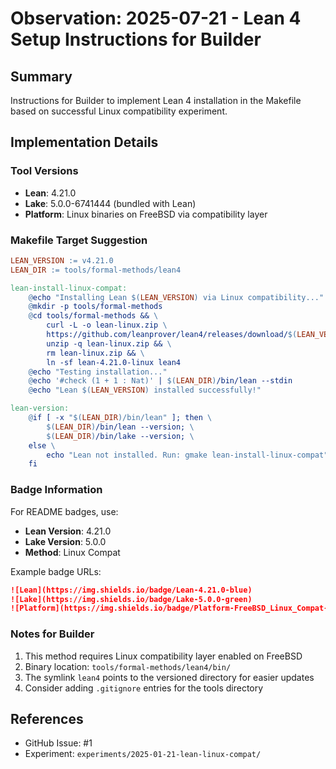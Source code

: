 # Observation: 2025-07-21 - Lean 4 Setup Instructions for Builder

## Summary
Instructions for Builder to implement Lean 4 installation in the Makefile based on successful Linux compatibility experiment.

## Implementation Details

### Tool Versions
- **Lean**: 4.21.0
- **Lake**: 5.0.0-6741444 (bundled with Lean)
- **Platform**: Linux binaries on FreeBSD via compatibility layer

### Makefile Target Suggestion

```makefile
LEAN_VERSION := v4.21.0
LEAN_DIR := tools/formal-methods/lean4

lean-install-linux-compat:
	@echo "Installing Lean $(LEAN_VERSION) via Linux compatibility..."
	@mkdir -p tools/formal-methods
	@cd tools/formal-methods && \
		curl -L -o lean-linux.zip \
		https://github.com/leanprover/lean4/releases/download/$(LEAN_VERSION)/lean-4.21.0-linux.zip && \
		unzip -q lean-linux.zip && \
		rm lean-linux.zip && \
		ln -sf lean-4.21.0-linux lean4
	@echo "Testing installation..."
	@echo '#check (1 + 1 : Nat)' | $(LEAN_DIR)/bin/lean --stdin
	@echo "Lean $(LEAN_VERSION) installed successfully!"

lean-version:
	@if [ -x "$(LEAN_DIR)/bin/lean" ]; then \
		$(LEAN_DIR)/bin/lean --version; \
		$(LEAN_DIR)/bin/lake --version; \
	else \
		echo "Lean not installed. Run: gmake lean-install-linux-compat"; \
	fi
```

### Badge Information

For README badges, use:
- **Lean Version**: 4.21.0
- **Lake Version**: 5.0.0
- **Method**: Linux Compat

Example badge URLs:
```markdown
![Lean](https://img.shields.io/badge/Lean-4.21.0-blue)
![Lake](https://img.shields.io/badge/Lake-5.0.0-green)
![Platform](https://img.shields.io/badge/Platform-FreeBSD_Linux_Compat-orange)
```

### Notes for Builder
1. This method requires Linux compatibility layer enabled on FreeBSD
2. Binary location: `tools/formal-methods/lean4/bin/`
3. The symlink `lean4` points to the versioned directory for easier updates
4. Consider adding `.gitignore` entries for the tools directory

## References
- GitHub Issue: #1
- Experiment: `experiments/2025-01-21-lean-linux-compat/`